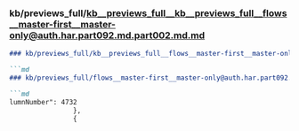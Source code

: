 ### kb/previews_full/kb__previews_full__kb__previews_full__flows__master-first__master-only@auth.har.part092.md.part002.md.md

```md
### kb/previews_full/kb__previews_full__flows__master-first__master-only@auth.har.part092.md.part002.md

```md
### kb/previews_full/flows__master-first__master-only@auth.har.part092.md (part 002)

```md
lumnNumber": 4732
                },
                {
         
```

```

```

```
